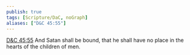 ```yaml
---
publish: true
tags: [Scripture/DaC, noGraph]
aliases: ["D&C 45:55"]
---
```

[D&C 45:55](https://churchofjesuschrist.org/study/scriptures/dc-testament/dc/45?lang=eng&id=p55#p55) And Satan shall be bound, that he shall have no place in the hearts of the children of men.

